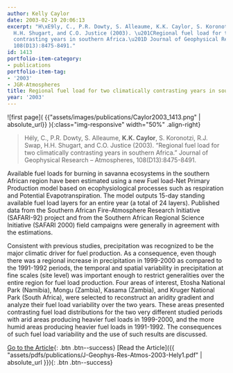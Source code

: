 ```yaml
---
author: Kelly Caylor
date: 2003-02-19 20:06:13
excerpt: "H\xE9ly, C., P.R. Dowty, S. Alleaume, K.K. Caylor, S. Koronotzi, R.J. Swap,
  H.H. Shugart, and C.O. Justice (2003). \u201CRegional fuel load for two climatically
  contrasting years in southern Africa.\u201D Journal of Geophysical Research - Atmospheres,
  108(D13):8475-8491."
id: 1413
portfolio-item-category:
- publications
portfolio-item-tag:
- '2003'
- JGR-Atmospheres
title: Regional fuel load for two climatically contrasting years in southern Africa
year: '2003'
---
```


![first page]( {{"assets/images/publications/Caylor2003_1413.png" | absolute_url}} ){:class="img-responsive" width="50%" .align-right}

> Hély, C., P.R. Dowty, S. Alleaume, **K.K. Caylor**, S. Koronotzi, R.J. Swap, H.H. Shugart, and C.O. Justice (2003). “Regional fuel load for two climatically contrasting years in southern Africa.” Journal of Geophysical Research – Atmospheres, 108(D13):8475-8491.


Available fuel loads for burning in savanna ecosystems in the southern African region have been estimated using a new Fuel load-Net Primary Production model based on ecophysiological processes such as respiration and Potential Evapotranspiration. The model outputs 15-day standing available fuel load layers for an entire year (a total of 24 layers). Published data from the Southern African Fire-Atmosphere Research Initiative (SAFARI-92) project and from the Southern African Regional Science Initiative (SAFARI 2000) field campaigns were generally in agreement with the estimations.

Consistent with previous studies, precipitation was recognized to be the major climatic driver for fuel production. As a consequence, even though there was a regional increase in precipitation in 1999-2000 as compared to the 1991-1992 periods, the temporal and spatial variability in precipitation at fine scales (site level) was important enough to restrict generalities over the entire region for fuel load production. Four areas of interest, Etosha National Park (Namibia), Mongu (Zambia), Kasama (Zambia), and Kruger National Park (South Africa), were selected to reconstruct an aridity gradient and analyze their fuel load variability over the two years. These areas presented contrasting fuel load distributions for the two very different studied periods with arid areas producing heavier fuel loads in 1999-2000, and the more humid areas producing heavier fuel loads in 1991-1992. The consequences of such fuel load variability and the use of such results are discussed.


[Go to the Article](http://dx.doi.org/10.1029/2002JD002341){: .btn .btn--success}
[Read the Article]({{ "assets/pdfs/publications/J-Geophys-Res-Atmos-2003-Hely1.pdf" | absolute_url }}){: .btn .btn--success}